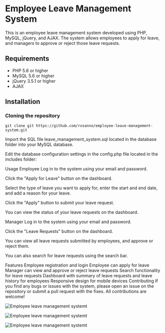 # Employee Leave Management System

This is an employee leave management system developed using PHP, MySQL, jQuery, and AJAX. The system allows employees to apply for leave, and managers to approve or reject those leave requests.

## Requirements

- PHP 5.6 or higher
- MySQL 5.6 or higher
- jQuery 3.5.1 or higher
- AJAX

## Installation

### Cloning the repository

```shell
git clone git https://github.com/rosanno/employee-leave-management-system.git
```

Import the SQL file leave_management_system.sql located in the database folder into your MySQL database.

Edit the database configuration settings in the config.php file located in the includes folder:

Usage
Employee
Log in to the system using your email and password.

Click the "Apply for Leave" button on the dashboard.

Select the type of leave you want to apply for, enter the start and end date, and add a reason for your leave.

Click the "Apply" button to submit your leave request.

You can view the status of your leave requests on the dashboard.

Manager
Log in to the system using your email and password.

Click the "Leave Requests" button on the dashboard.

You can view all leave requests submitted by employees, and approve or reject them.

You can also search for leave requests using the search bar.

Features
Employee registration and login
Employee can apply for leave
Manager can view and approve or reject leave requests
Search functionality for leave requests
Dashboard with summary of leave requests and leave history for employees
Responsive design for mobile devices
Contributing
If you find any bugs or issues with the system, please open an issue on the repository or submit a pull request with the fixes. All contributions are welcome!

![Employee leave management systemt](https://res.cloudinary.com/dwl14dsh7/image/upload/v1680863473/emp1_flhooz.png)

![Employee leave management systemt](https://res.cloudinary.com/dwl14dsh7/image/upload/v1680863473/emp2_wkrvgd.png)

![Employee leave management systemt](https://res.cloudinary.com/dwl14dsh7/image/upload/v1680863473/emp3_bjbb3o.png)
